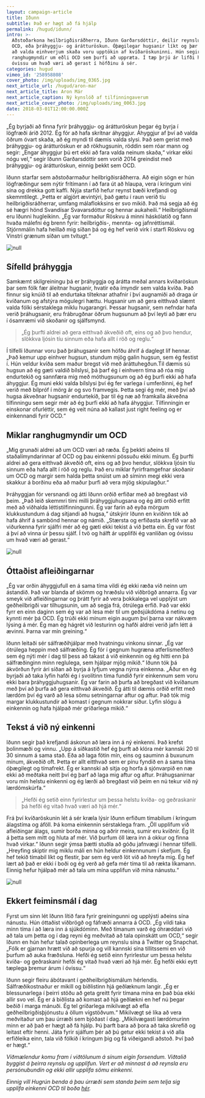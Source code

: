 ```yaml
---
layout: campaign-article
title: Iðunn
subtitle: Það er hægt að fá hjálp
permalink: /hugud/idunn/
intro: >-
  Aðstoðarkona heilbrigðisráðherra, Iðunn Garðarsdóttir, deilir reynslu sinni af
  OCD, eða þráhyggju- og árátturöskun. Óþægilegar hugsanir líkt og þær áhyggjur
  að valda einhverjum skaða voru upptökin af kvíðaröskuninni. Hún segir miklar
  ranghugmyndir um eðli OCD sem þurfi að uppræta. Í tæp þrjú ár lifði hún í
  óvissu um hvað væri að gerast í höfðinu á sér.
categories: hugud
vimeo_id: '258958808'
cover_photo: /img/uploads/img_0365.jpg
next_article_url: /hugud/aron-mar
next_article_title: Aron Már
next_article_caption: Ný kynslóð af tilfinningaverum
next_article_cover_photo: /img/uploads/img_0063.jpg
date: 2018-03-01T12:00:00.000Z
---
```

„Ég byrjaði að finna fyrir þráhyggju- og árátturöskun þegar ég byrja í lögfræði árið 2012. Ég fór að hafa skrítnar áhyggjur. Áhyggjur af því að valda öðrum óvart skaða, að ég myndi til dæmis valda slysi. Það sem gerist með þráhyggju- og árátturöskun er að rökhugsunin, röddin sem róar mann og segir: „Engar áhyggjur þú ert ekki að fara valda neinum skaða,“ virkar ekki nógu vel,“ segir Iðunn Garðarsdóttir sem vorið 2014 greindist með þráhyggju- og árátturöskun, einnig þekkt sem OCD. 

Iðunn starfar sem aðstoðarmaður heilbrigðisráðherra. Að eigin sögn er hún lögfræðingur sem nýtir frítímann í að fara út að hlaupa, vera í kringum vini sína og drekka gott kaffi. Nýja starfið hefur reynst bæði krefjandi og skemmtilegt. „Þetta er algjört ævintýri, það gætu í raun verið tíu heilbrigðisráðherrar, umfang málaflokksins er svo mikið. Það má segja að ég sé hægri hönd Svandísar Svavarsdóttur og hennar aukaheili.“ Heilbrigðismál eru Iðunni hugleikinn. „Ég var formaður Röskvu á minni háskólatíð og fann hvaða málefni ég brenn fyrir: heilbrigðis-, mennta- og jafnréttismál. Stjórnmálin hafa heillað mig síðan þá og ég hef verið virk í starfi Röskvu og Vinstri grænum síðan um tvítugt.“

![null](/img/uploads/img_0591.jpg)

## Sífelld þráhyggja

Samkæmt skilgreiningu þá er þráhyggja og árátta meðal annars kvíðaröskun þar sem fólk fær áleitnar hugsanir, hvatir eða ímyndir sem valda kvíða. Það finnur sig knúið til að endurtaka tilteknar athafnir í því augnamiði að draga úr kvíðanum og afstýra mögulegri hættu. Hugsanir um að gera eitthvað slæmt valda fólki sérstaklega miklu hugarangri. Þessar hugsanir, sem nefndar hafa verið þráhugsanir, eru frábrugðnar öðrum hugsunum að því leyti að þær eru í ósamræmi við skoðanir og sjálfsmynd. 

> „Ég þurfti aldrei að gera eitthvað ákveðið oft, eins og að þvo hendur, slökkva ljósin tíu sinnum eða hafa allt í röð og reglu.“

Í tilfelli Iðunnar voru það þráhugsanir sem höfðu áhrif á daglegt líf hennar. „Það kemur upp einhver hugsun, stundum mjög galin hugsun, sem ég festist í. Hún veldur kvíða sem maður bregst við með áráttuhegðun.Til dæmis sú hugsun að ég gæti valdið bílslysi, þá þarf ég í einhvern tíma að róa mig endurtekið og sannfæra mig með móthugsunum og að ég þurfi ekki að hafa áhyggjur. Ég muni ekki valda bílslysi því ég fer varlega í umferðinni, ég hef verið með bílpróf í mörg ár og svo framvegis. Þetta segi ég mér, með því að hugsa ákveðnar hugsanir endurtekið, þar til ég næ að framkalla ákveðna tilfinningu sem segir mér að ég þurfi ekki að hafa áhyggjur. Tilfinningin er einskonar ofurléttir, sem ég veit núna að kallast just right feeling og er einkennandi fyrir OCD.“

## Miklar ranghugmyndir um OCD

„Mig grunaði aldrei að um OCD væri að ræða. Ég þekkti aðeins til staðalímyndarinnar af OCD og þau einkenni pössuðu ekki mínum. Ég þurfti aldrei að gera eitthvað ákveðið oft, eins og að þvo hendur, slökkva ljósin tíu sinnum eða hafa allt í röð og reglu. Það eru miklar fyrirframgefnar skoðanir um OCD og margir sem halda þetta snúist um að síminn megi ekki vera skakkur á borðinu eða að maður þurfi að vera mjög skipulagður.“

Þráhyggjan fór versnandi og átti Iðunn orðið erfiðar með að bregðast við þeim. „Það leið skemmri tími milli þráhyggjuhugsana og ég átti orðið erfitt með að viðhalda léttistilfinningunni. Ég var farin að eyða mörgum klukkustundum á dag sitjandi að hugsa,“ útskýrir Iðunn en kvíðinn tók að hafa áhrif á sambönd hennar og námið. „Stærsta og erfiðasta skrefið var að viðurkenna fyrir sjálfri mér að ég gæti ekki tekist á við þetta ein. Ég var föst á því að vinna úr þessu sjálf. Í tvö og hálft ár upplifði ég vanlíðan og óvissu um hvað væri að gerast.“

![null](/img/uploads/img_0371.jpg)

## Óttaðist afleiðingarnar

„Ég var orðin áhyggjufull en á sama tíma vildi ég ekki ræða við neinn um ástandið. Það var blanda af skömm og hræðslu við viðbrögð annarra. Ég var smeyk við afleiðingarnar og þrátt fyrir að vera þokkalega vel upplýst um geðheilbrigði var tilhugsunin, um að segja frá, ótrúlega erfið. Það var ekki fyrr en einn daginn sem ég var að lesa mér til um geðsjúkdóma á netinu og kynnti mér þá OCD. Ég trúði ekki mínum eigin augum því þarna var nákvæm lýsing á mér. Ég man ég hágrét við lesturinn og hafði aldrei verið jafn létt á ævinni. Þarna var mín greining.“ 

Iðunn leitaði sér sálfræðihjálpar með hvatningu vinkonu sinnar. „Ég var ótrúlega heppin með sálfræðing. Ég fór í gegnum hugræna atferlismeðferð sem ég nýti mér í dag til þess að takast á við einkennin og ég hitti enn þá sálfræðinginn minn reglulega, sem hjálpar mjög mikið.“ Iðunn tók þá ákvörðun fyrir ári síðan að byrja á lyfjum vegna nýrra einkenna. „Áður en ég byrjaði að taka lyfin hafði ég í svolítinn tíma fundið fyrir einkennum sem voru ekki bara þráhyggjuhugsanir. Ég var farin að þurfa að bregðast við kvíðanum með því að þurfa að gera eitthvað ákveðið. Ég átti til dæmis orðið erfitt með lærdóm því ég varð að lesa sömu setningarnar aftur og aftur. Það tók mig margar klukkustundir að komast í gegnum nokkrar síður. Lyfin slógu á einkennin og hafa hjálpað mér gríðarlega mikið.“ 

## Tekst á við ný einkenni

Iðunn segir það krefjandi áskorun að læra inn á ný einkenni. Það krefst þolinmæði og vinnu. „Upp á síðkastið hef ég þurft að klóra mér kannski 20 til 30 sinnum á sama stað. Eða að laga fötin mín, eins og sauminn á buxunum mínum, ákveðið oft. Þetta er allt eitthvað sem er pínu fyndið en á sama tíma óþægilegt og tímafrekt. Ég er kannski að sitja og horfa á sjónvarpið en næ ekki að meðtaka neitt því ég þarf að laga mig aftur og aftur. Þráhugsanirnar voru mín helstu einkenni og ég lærði að bregðast við þeim en nú tekur við ný lærdómskúrfa.“

> „Hefði ég setið einn fyrirlestur um þessa helstu kvíða- og geðraskanir þá hefði ég vitað hvað væri að hjá mér.“

Frá því kvíðaröskunin lét á sér kræla lýsir Iðunn erfiðum tímabilum í kringum álagstíma og áföll. Þá koma einkennin sérstaklega fram. „Öll upplifum við afleiðingar álags, sumir borða minna og aðrir meira, sumir eru kvíðnir. Ég lít á þetta sem mitt og hluta af mér. Við þurfum öll læra inn á okkur og finna hvað virkar.“ Iðunn segir ýmsa þætti stuðla að góðu jafnvægi í hennar tilfelli. „Hreyfing skiptir mig miklu máli en hún heldur einkennunum í skefjum. Ég hef tekið tímabil líkt og flestir, þar sem ég verð löt við að hreyfa mig. Ég hef lært að það er ekki í boði og ég verð að gefa mér tíma til að rækta líkamann. Einnig hefur hjálpað mér að tala um mína upplifun við mína nánustu.“  

![null](/img/uploads/idunn.jpg)

## Ekkert feiminsmál í dag

Fyrst um sinn lét Iðunn lítið fara fyrir greiningunni og upplýsti aðeins sína nánustu. Hún óttaðist viðbrögð og fáfræði annarra á OCD. „Ég vildi taka minn tíma í að læra inn á sjúkdóminn. Með tímanum varð ég óhræddari við að tala um þetta og í dag reyni ég meðvitað að tala opinskátt um OCD,“ segir Iðunn en hún hefur talað opinberlega um reynslu sína á Twitter og Snapchat. „Fólk er gjarnan hrætt við að spurja og vill kannski sína tillitssemi en við þurfum að auka fræðsluna. Hefði ég setið einn fyrirlestur um þessa helstu kvíða- og geðraskanir hefði ég vitað hvað væri að hjá mér. Ég hefði ekki eytt tæplega þremur árum í óvissu.“

Iðunn segir fleiru ábótavant í geðheilbrigðismálum hérlendis. Sálfræðikostnaður er mikill og biðlistinn hjá geðlæknum langir. „Ég er blessunarlega í þeirri stöðu að geta greitt fyrir tímana mína en það búa ekki allir svo vel. Ég er á biðlista að komast að hjá geðlækni en hef nú þegar beðið í marga mánuði.  Ég tel gríðarlega mikilvægt að efla geðheilbrigðisþjónustu á öllum vígstöðvum.“ Mikilvægt sé líka að vera meðvitaður um þau úrræði sem bjóðast í dag. „Mikilvægasti lærdómurinn minn er að það er hægt að fá hjálp. Þú þarft bara að þora að taka skrefið og leitast eftir henni. Játa fyrir sjálfum þér að þú getur ekki tekist á við alla erfiðleika einn, tala við fólkið í kringum þig og fá viðeigandi aðstoð. Því það er hægt.“

_Viðmælendur komu fram í viðtölunum á sínum eigin forsendum. Viðtalið byggist á þeirra reynslu og upplifun. Vert er að minnast á að reynsla eru persónubundin og ekki allir upplifa sömu einkenni._

_Einnig vill Hugrún benda á þau úrræði sem standa þeim sem telja sig upplifa einkenni OCD til boða [hér](http://gedfraedsla.is/thrahyggja-og-aratta/)._
